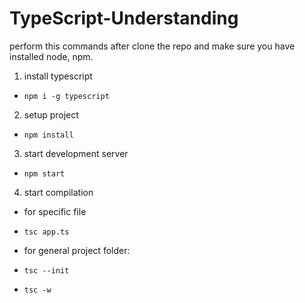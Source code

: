 # TypeScript-Understanding

perform this commands after clone the repo
and make sure you have installed node, npm.

1. install typescript

- `npm i -g typescript`

2. setup project

- `npm install`

3. start development server

- `npm start`

4. start compilation

- for specific file

- `tsc app.ts` 

- for general project folder:

- `tsc --init` 

- `tsc -w`
